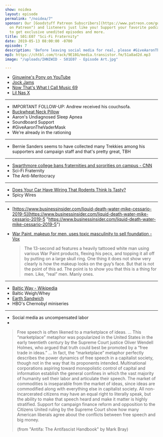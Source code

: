 ```yaml
---
show: noidea
layout: episode
permalink: "/noidea/7"
sponsor: Our [Goodstuff Patreon Subscribers](https://www.patreon.com/goodstuff "Goodstuff
  on Patreon") and listeners just like you! Support your favorite podcasts directly
  to get exclusive unedited episodes and more.
title: S01:E07 "Sci-Fi Fraternity"
date: 2019-05-13 08:00:00 -0700
episode: 7
description: 'Before leaving social media for real, please #GiveAaronTheVaderMask '
mp3: https://chtbl.com/track/9E18G/media.transistor.fm/51a8ad2d.mp3
image: "/uploads/IHNIWID - S01E07 - Episode Art.jpg"

---
```

* [Ginuwine's Pony on YouTube](https://youtu.be/lbnoG2dsUk0)
* [Jock Jams](https://en.wikipedia.org/wiki/Jock_series)
* [Now That's What I Call Music 69](http://bit.ly/30esAlA)
* [Lil Nas X](https://youtu.be/7ysFgElQtjI)

***

* IMPORTANT FOLLOW-UP: Andrew received his couchsofa.
* [Buckwheat Neck Pillow](https://www.amazon.com/dp/B07GT1VG19/ref=cm_sw_em_r_mt_dp_U_ely2Cb0NK6DJJ)
* Aaron's Undiagnosed Sleep Apnea
* Soundboard Support
* #GiveAaronTheVaderMask
* We're already in the rationing

***

* Bernie Sanders seems to have collected many Trekkies among his supporters and campaign staff and that's pretty great, TBH

***

* [Swarthmore college bans fraternities and sororities on campus - CNN](https://www.cnn.com/2019/05/11/us/swarthmore-college-bans-fraternities/index.html)
* Sci-Fi Fraternity
* The Anti-Meritocracy

***

* [Does Your Car Have Wiring That Rodents Think Is Tasty?](https://www.caranddriver.com/news/a21933466/does-your-car-have-wiring-that-rodents-think-is-tasty/)
* Spicy Wires

***

* [https://www.businessinsider.com/liquid-death-water-mike-cessario-2019-5](https://www.businessinsider.com/liquid-death-water-mike-cessario-2019-5 "https://www.businessinsider.com/liquid-death-water-mike-cessario-2019-5")
* [War Paint, makeup for men, uses toxic masculinity to sell foundation - Vox](https://www.vox.com/the-goods/2019/5/10/18563388/war-paint-men-makeup-toxic-masculinity)

  > The 13-second ad features a heavily tattooed white man using various War Paint products, flexing his pecs, and topping it all off by putting on a large skull ring. One thing it does not show very clearly is how the makeup looks on the guy’s face. But that is not the point of this ad. The point is to show you that this is a thing for men. Like, “real” men. Manly ones.

***

* [Baltic Way - Wikipedia](https://en.wikipedia.org/wiki/Baltic_Way)
* Baltic Weigh/Whey
* [Earth Sandwich](http://www.zefrank.com/sandwich/)
* HBO's Chernobyl miniseries

***

* Social media as uncompensated labor
* 

  > Free speech is often likened to a marketplace of ideas. ... This “marketplace” metaphor was popularized in the United States in the early twentieth century by the Supreme Court justice Oliver Wendell Holmes, who argued that truth could best be promoted by a “free trade in ideas.” ... In fact, the “marketplace” metaphor perfectly describes the power dynamics of free speech in a capitalist society, though not in the way that its proponents intended. Multinational corporations aspiring toward monopolistic control of capital and information establish the general confines in which the vast majority of humanity sell their labor and articulate their speech. The market of commodities is inseparable from the market of ideas, since ideas are commodified along with everything else in capitalist society. All non-incarcerated citizens may have an equal right to literally speak, but the ability to make that speech heard and make it matter is highly stratified. Support for campaign finance reform and opposition to the Citizens United ruling by the Supreme Court show how many American liberals agree about the conflicts between free speech and big money.
  >
  > (from "Antifa: The Antifascist Handbook" by Mark Bray)